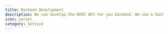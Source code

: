 ```yaml
---
title: Backend Development
description: We can develop the REST API for you backend. We use a backend stack based on Apache Camel and Elasticsearch.
icon: server
category: service
---
```

